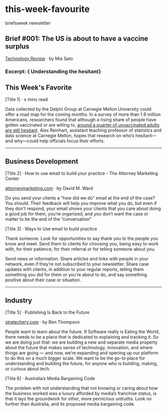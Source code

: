 # this-week-favourite
briefsweek newsletter
## Brief #001: The US is about to have a vaccine surplus

[Technology Review](https://www.technologyreview.com/2021/03/22/1021079/united-states-covid19-vaccine-surplus-not-enough-people/) · by Mia Sato

### Excerpt: { Understanding the hesitant}

## This Week's Favorite

[Title 1] · x mins read 

Data collected by the Delphi Group at Carnegie Mellon University could offer a road map for the coming months. In a survey of more than 1.9 million Americans, researchers found that although a rising share of people have gotten vaccinated or are willing to, [around a quarter of unvaccinated adults are still hesitant](https://delphi.cmu.edu/blog/2021/01/28/using-the-covid-19-symptom-survey-to-track-vaccination-uptake-and-sentiment-in-the-united-states/). Alex Reinhart, assistant teaching professor of statistics and data science at Carnegie Mellon, hopes that research on who’s hesitant—and why—could help officials focus their efforts.

----

## Business Development

[Title 2] · How to use email to build your practice - The Attorney Marketing Center

[attorneymarketing.com](https://www.attorneymarketing.com/2021/03/04/how-to-use-email-to-build-your-practice/) · by David M. Ward

Do you send your clients a “how did we do” email at the end of the case? You should. Their feedback will help you improve what you do, but even if they don’t respond, your email shows your clients that you care about doing a good job for them, you’re organized, and you don’t want the case or matter to be the end of the “conversation”

[Title 3] · Ways to Use email to build practice

Thank someone. Look for opportunities to say thank you to the people you know and meet. Send them to clients for choosing you, being easy to work with, for their patience, for their referral or for telling someone about you.

Send news or information. Share articles and links with people in your network, even if they’re not subscribed to your newsletter. Share case updates with clients, in addition to your regular reports, telling them something you did for them or you’re about to do, and say something positive about their case or situation.





----

## Industry

[Title 5] · Publishing Is Back to the Future

[stratechery.com](https://stratechery.com/2021/publishing-is-back-to-the-future/) · by Ben Thompson

People want to learn about the future. If Software really is Eating the World, there needs to be a place that is dedicated to explaining and tracking it. So we are doing just that: we are building a new and separate media property about the future that makes sense of technology, innovation, and where things are going — and now, we’re expanding and opening up our platform to do this on a much bigger scale. We want to be the go-to place for understanding and building the future, for anyone who is building, making, or curious about tech.

[Title 6] · Australia’s Media Bargaining Code

The problem with not understanding that not knowing or caring about how the business worked was a luxury afforded by media’s franchise status, is that it lays the groundwork for other, more pernicious untruths. Look no further than Australia, and its proposed media bargaining code.








